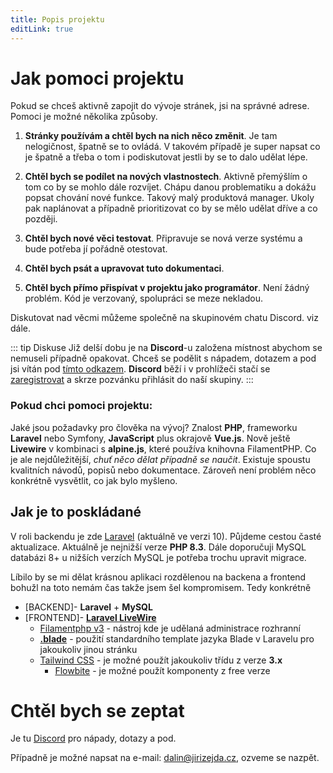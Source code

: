 ```yaml
---
title: Popis projektu
editLink: true
---
```


# Jak pomoci projektu

Pokud se chceš aktivně zapojit do vývoje stránek, jsi na správné adrese. Pomoci je možné několika způsoby.

1. **Stránky používám a chtěl bych na nich něco změnit**. Je tam nelogičnost, špatně se to ovládá. V takovém případě 
je super napsat co je špatně a třeba o tom i podiskutovat jestli by se to dalo udělat lépe.

2. **Chtěl bych se podílet na nových vlastnostech**. Aktivně přemýšlím o tom co by se mohlo dále rozvíjet. Chápu danou problematiku
a dokážu popsat chování nové funkce. Takový malý produktová manager. Ukoly pak naplánovat a případně prioritizovat co by se mělo udělat dříve a co později.

3. **Chtěl bych nové věci testovat**. Připravuje se nová verze systému a bude potřeba jí pořádně otestovat.
4. **Chtěl bych psát a upravovat tuto dokumentaci**.
5. **Chtěl bych přímo přispívat v projektu jako programátor**. Není žádný problém. Kód je verzovaný, spolupráci se meze nekladou.

Diskutovat nad věcmi můžeme společně na skupinovém chatu Discord. viz dále.

::: tip Diskuse
Již delší dobu je na **Discord**-u založena místnost abychom se nemuseli případně opakovat. Chceš se podělit s nápadem, dotazem a pod jsi
vítán pod [tímto odkazem](https://discord.gg/tVGRPXPF). **Discord** běží i v prohlížeči stačí se [zaregistrovat](https://discord.com/register) a skrze pozvánku přihlásit do naší skupiny.
:::

### Pokud chci pomoci projektu:

Jaké jsou požadavky pro člověka na vývoj? Znalost **PHP**, frameworku **Laravel** nebo Symfony, **JavaScript** plus okrajově **Vue.js**. Nově ještě
**Livewire** v kombinaci s **alpine.js**, které používa knihovna FilamentPHP.
Co je ale nejdůležitější, _chuť něco dělat případně se naučit_. Existuje spoustu kvalitních návodů, popisů nebo dokumentace.
Zároveň není problém něco konkrétně vysvětlit, co jak bylo myšleno.

## Jak je to poskládané

V roli backendu je zde [Laravel](https://laravel.com/) (aktuálně ve verzi 10). Půjdeme cestou časté aktualizace. Aktuálně 
je nejnižší verze **PHP 8.3**. Dále doporučuji MySQL databázi 8+ u nižších verzích MySQL je potřeba trochu upravit migrace.

Líbilo by se mi dělat krásnou aplikaci rozdělenou na backena a frontend bohužl na toto nemám čas takže jsem šel kompromisem.
Tedy konkrétně
 - [BACKEND]- **Laravel** + **MySQL**
 - [FRONTEND]- **[Laravel LiveWire](https://laravel-livewire.com/)** 
   - [Filamentphp v3](https://filamentphp.com/) - nástroj kde je udělaná administrace rozhranní 
   - **[.blade](https://laravel.com/docs/10.x/blade)** - použití standardního template jazyka Blade v Laravelu pro jakoukoliv jinou stránku
   - [Tailwind CSS](https://tailwindcss.com/) - je možné použít jakoukoliv třídu z verze **3.x**
     - [Flowbite](https://flowbite.com/) - je možné použít komponenty z free verze

# Chtěl bych se zeptat

Je tu [Discord](https://discord.gg/BcrhnNSaG5) pro nápady, dotazy a pod.

Případně je možné napsat na e-mail: dalin@jirizejda.cz, ozveme se nazpět.